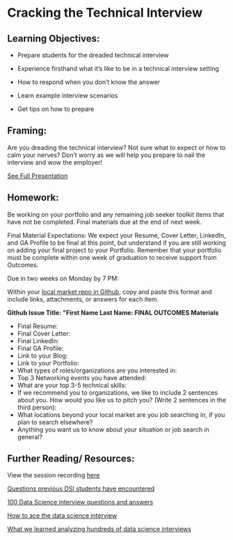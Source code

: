 # Cracking the Technical Interview    

## Learning Objectives: 

* Prepare students for the dreaded technical interview 

* Experience firsthand what it’s like to be in a technical interview setting 

* How to respond when you don’t know the answer 

* Learn example interview scenarios 

* Get tips on how to prepare

## Framing: 

Are you dreading the technical interview?  Not sure what to expect or how to calm your nerves? Don’t worry as we will help you prepare to nail the interview and wow the employer!

[See Full Presentation](http://www.slideshare.net/vincentanidata/landing-your-first-data-science-job-the-technical-interview)

## Homework: 
Be working on your portfolio and any remaining job seeker toolkit items that have not be completed. Final materials due at the end of next week. 

Final Material Expectations:
We expect your Resume, Cover Letter, LinkedIn, and GA Profile to be final at this point, but understand if you are still working on adding your final project to your Portfolio. Remember that your portfolio must be complete within one week of graduation to receive support from Outcomes.

Due in two weeks on Monday by 7 PM:

Within your [local market repo in Github](https://github.com/ga-students/dsiplusoutcomes/blob/master/SubmittingHW.md), copy and paste this format and include links, attachments, or answers for each item.

**Github Issue Title: "First Name Last Name: FINAL OUTCOMES Materials**
- Final Resume:
- Final Cover Letter:
- Final LinkedIn:
- Final GA Profile:
- Link to your Blog:
- Link to your Portfolio:
- What types of roles/organizations are you interested in:
- Top 3 Networking events you have attended:
- What are your top 3-5 technical skills:
- If we recommend you to organizations, we like to include 2 sentences about you. How would you like us to pitch you? (Write 2 sentences in the third person):
- What locations beyond your local market are you job searching in, if you plan to search elsewhere?
- Anything you want us to know about your situation or job search in general?

## Further Reading/ Resources: 
View the session recording [here](https://youtu.be/EvkAGGRJBes)

[Questions previous DSI students have encountered](https://docs.google.com/document/d/1fJ9tc-MukNZpSaAlRmzFCOkzjYMYDgc7WXmv175fRp0/edit?ts=5808f8cd#heading=h.djmud7b0l4gl)

[100 Data Science interview questions and answers](https://www.dezyre.com/article/100-data-science-interview-questions-and-answers-general-for-2016/184)

[How to ace the data science interview](https://alyaabbott.wordpress.com/2014/10/01/how-to-ace-a-data-science-interview/)

[What we learned analyzing hundreds of data science interviews ](http://blog.yhat.com/posts/data-science-interviews.html)  

